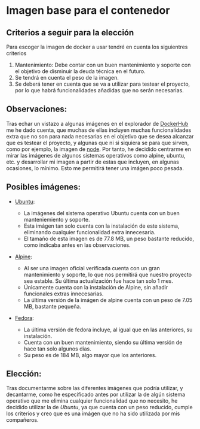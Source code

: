 # Imagen base para el contenedor

## Criterios a seguir para la elección
Para escoger la imagen de docker a usar tendré en cuenta los siguientres criterios
1. Mantenimiento: Debe contar con un buen mantenimiento y soporte con el objetivo de disminuir la deuda técnica en el futuro.
2. Se tendrá en cuenta el peso de la imagen.
3. Se deberá tener en cuenta que se va a utilizar para testear el proyecto, por lo que habrá funcionalidades añadidas que no serán necesarias.

## Observaciones:
Tras echar un vistazo a algunas imágenes en el explorador de [DockerHub](https://hub.docker.com/search?q=) me he dado cuenta, que muchas de ellas incluyen muchas funcionalidades extra que no son para nada necesarias en el objetivo que se desea alcanzar que es testear el proyecto, y algunas que ni si siquiera se para que sirven, como por ejemplo, la imagen de [node](https://github.com/nodejs/docker-node/blob/3b210a6d277538912aa45266ba4bc83d4899c2ca/19/alpine3.16/Dockerfile). Por tanto, he decidido centrarme en mirar las imágenes de algunos sistemas operativos como alpine, ubuntu, etc. y desarrollar mi imagen a partir de estas que incluyen, en algunas ocasiones, lo mínimo.
Esto me permitirá tener una imágen poco pesada.

## Posibles imágenes:

* [Ubuntu](https://hub.docker.com/_/ubuntu):
    - La imágenes del sistema operativo Ubuntu cuenta con un buen manteniemiento y soporte.
    - Esta imágen tan solo cuenta con la instalación de este sistema, eliminando cualquier funcionalidad extra innecesaria.
    - El tamaño de esta imagen es de 77.8 MB, un peso bastante reducido, como indicaba antes en las observaciones.

* [Alpine](https://github.com/alpinelinux/docker-alpine/blob/a791ed3b042cb15f4dda594dd2fb088dcb725542/x86_64/Dockerfile):
    - Al ser una imagen oficial verificada cuenta con un gran mantenimiento y soporte, lo que nos permitirá que nuestro proyecto sea estable. Su última actualización fue hace tan solo 1 mes.
    - Únicamente cuenta con la instalación de Alpine, sin añadir funcionales extras innecesarias.
    - La última versión de la imágen de alpine cuenta con un peso de 7.05 MB, bastante pequeña.

* [Fedora](https://github.com/fedora-cloud/docker-brew-fedora/blob/1853328a811b98a580c4d3ca50d10cd788ba9d64/x86_64/Dockerfile):
    - La última versión de fedora incluye, al igual que en las anteriores, su instalación.
    - Cuenta con un buen mantenimiento, siendo su última versión de hace tan solo algunos días.
    - Su peso es de 184 MB, algo mayor que los anteriores.

## Elección:

Tras documentarme sobre las diferentes imágenes que podría utilizar, y decantarme, como he especificado antes por utilizar la de algún sistema operativo que me elimina cualquier funcionalidad que no necesito, he decidido utilizar la de *Ubuntu*, ya que cuenta con un peso reducido, cumple los criterios y creo que es una imágen que no ha sido utilizada por mis compañeros.



